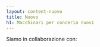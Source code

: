 ```yaml
---
layout: content-nuovo
title: Nuovo
h1: Macchinari per conceria nuovi
---
```


Siamo in collaborazione con:
